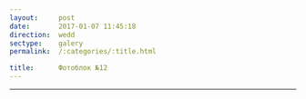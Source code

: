 ```yaml
---
layout:     post
date:       2017-01-07 11:45:18
direction:  wedd
sectype:    galery
permalink:  /:categories/:title.html

title:      Фотоблок №12
---
```


<section class="wedd_galery">                       
    <div id="fotoblock-12" class="owl-carousel owl-theme same_galery">
        <a data-toggle="modal" href="#responsive" class="item"><div class="img_inline" style="background-image: url(../images/wedd/12_1.jpg)"></div></a>
        <a data-toggle="modal" href="#responsive" class="item"><div class="img_inline" style="background-image: url(../images/wedd/12_2.jpg)"></div></a>
        <a data-toggle="modal" href="#responsive" class="item"><div class="img_inline" style="background-image: url(../images/wedd/12_3.jpg)"></div></a>
        <a data-toggle="modal" href="#responsive" class="item"><div class="img_inline" style="background-image: url(../images/wedd/12_4.jpg)"></div></a>
        <a data-toggle="modal" href="#responsive" class="item"><div class="img_inline" style="background-image: url(../images/wedd/12_5.jpg)"></div></a>
        <a data-toggle="modal" href="#responsive" class="item"><div class="img_inline" style="background-image: url(../images/wedd/12_6.jpg)"></div></a>
    </div>
    <div class="container">
        <hr class="style-wedd">
    </div>
</section>
